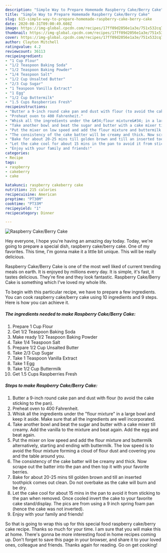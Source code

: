 ```yaml
---
description: "Simple Way to Prepare Homemade Raspberry Cake/Berry Cake"
title: "Simple Way to Prepare Homemade Raspberry Cake/Berry Cake"
slug: 615-simple-way-to-prepare-homemade-raspberry-cake-berry-cake
date: 2020-08-31T09:00:49.608Z
image: https://img-global.cpcdn.com/recipes/17ff09d2056e1a3e/751x532cq70/raspberry-cakeberry-cake-recipe-main-photo.jpg
thumbnail: https://img-global.cpcdn.com/recipes/17ff09d2056e1a3e/751x532cq70/raspberry-cakeberry-cake-recipe-main-photo.jpg
cover: https://img-global.cpcdn.com/recipes/17ff09d2056e1a3e/751x532cq70/raspberry-cakeberry-cake-recipe-main-photo.jpg
author: Clayton Mitchell
ratingvalue: 4.2
reviewcount: 36113
recipeingredient:
- "1 Cup Flour"
- "1/2 Teaspoon Baking Soda"
- "1/2 Teaspoon Baking Powder"
- "1/4 Teaspoon Salt"
- "1/2 Cup Unsalted Butter"
- "2/3 Cup Sugar"
- "1 Teaspoon Vanilla Extract"
- "1 Egg"
- "1/2 Cup Buttermilk"
- "1.5 Cups Raspberries Fresh"
recipeinstructions:
- "Butter a 9-inch round cake pan and dust with flour (to avoid the cake sticking to the pan)."
- "Preheat oven to 400 Fahrenheit."
- "Whisk all the ingredients under the &#34;flour mixture&#34; in a large bowl and keep it aside. Make sure that all the ingredients are well incorporated."
- "Take another bowl and beat the sugar and butter with a cake mixer till creamy. Add the vanilla to the mixture and beat again. Add the egg and beat again."
- "Put the mixer on low speed and add the flour mixture and buttermilk alternatively, starting and ending with buttermilk. The low speed is to avoid the flour mixture forming a cloud of flour dust and covering you and the table around you."
- "The consistency of the cake batter will be creamy and thick. Now scrape out the batter into the pan and then top it with your favorite berries."
- "Bake for about 20-25 mins till golden brown and till an inserted toothpick comes out clean. Do not overbake as the cake will burn and be dry."
- "Let the cake cool for about 15 mins in the pan to avoid it from sticking to the pan when removed. Once cooled invert the cake to your favorite cake stand/display. The pics are from using a 9 inch spring foam pan (hence the cake was not inverted)."
- "Enjoy with your family and friends!"
categories:
- Recipe
tags:
- raspberry
- cakeberry
- cake

katakunci: raspberry cakeberry cake 
nutrition: 215 calories
recipecuisine: American
preptime: "PT30M"
cooktime: "PT33M"
recipeyield: "1"
recipecategory: Dinner

---
```



![Raspberry Cake/Berry Cake](https://img-global.cpcdn.com/recipes/17ff09d2056e1a3e/751x532cq70/raspberry-cakeberry-cake-recipe-main-photo.jpg)

Hey everyone, I hope you're having an amazing day today. Today, we're going to prepare a special dish, raspberry cake/berry cake. One of my favorites. This time, I'm gonna make it a little bit unique. This will be really delicious.

Raspberry Cake/Berry Cake is one of the most well liked of current trending meals on earth. It is enjoyed by millions every day. It is simple, it's fast, it tastes delicious. They're fine and they look fantastic. Raspberry Cake/Berry Cake is something which I've loved my whole life.




To begin with this particular recipe, we have to prepare a few ingredients. You can cook raspberry cake/berry cake using 10 ingredients and 9 steps. Here is how you can achieve it.

<!--inarticleads1-->

##### The ingredients needed to make Raspberry Cake/Berry Cake:

1. Prepare 1 Cup Flour
1. Get 1/2 Teaspoon Baking Soda
1. Make ready 1/2 Teaspoon Baking Powder
1. Take 1/4 Teaspoon Salt
1. Prepare 1/2 Cup Unsalted Butter
1. Take 2/3 Cup Sugar
1. Take 1 Teaspoon Vanilla Extract
1. Take 1 Egg
1. Take 1/2 Cup Buttermilk
1. Get 1.5 Cups Raspberries Fresh




<!--inarticleads2-->

##### Steps to make Raspberry Cake/Berry Cake:

1. Butter a 9-inch round cake pan and dust with flour (to avoid the cake sticking to the pan).
1. Preheat oven to 400 Fahrenheit.
1. Whisk all the ingredients under the &#34;flour mixture&#34; in a large bowl and keep it aside. Make sure that all the ingredients are well incorporated.
1. Take another bowl and beat the sugar and butter with a cake mixer till creamy. Add the vanilla to the mixture and beat again. Add the egg and beat again.
1. Put the mixer on low speed and add the flour mixture and buttermilk alternatively, starting and ending with buttermilk. The low speed is to avoid the flour mixture forming a cloud of flour dust and covering you and the table around you.
1. The consistency of the cake batter will be creamy and thick. Now scrape out the batter into the pan and then top it with your favorite berries.
1. Bake for about 20-25 mins till golden brown and till an inserted toothpick comes out clean. Do not overbake as the cake will burn and be dry.
1. Let the cake cool for about 15 mins in the pan to avoid it from sticking to the pan when removed. Once cooled invert the cake to your favorite cake stand/display. The pics are from using a 9 inch spring foam pan (hence the cake was not inverted).
1. Enjoy with your family and friends!




So that is going to wrap this up for this special food raspberry cake/berry cake recipe. Thanks so much for your time. I am sure that you will make this at home. There's gonna be more interesting food in home recipes coming up. Don't forget to save this page in your browser, and share it to your loved ones, colleague and friends. Thanks again for reading. Go on get cooking!
